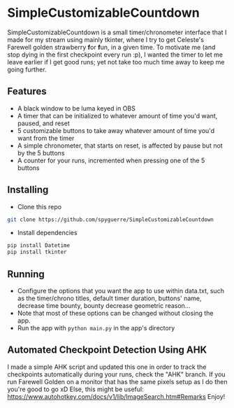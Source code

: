 # SimpleCustomizableCountdown

SimpleCustomizableCountdown is a small timer/chronometer interface that I made for my stream using mainly tkinter, where I try to get Celeste's Farewell golden strawberry **f**or **f**un, in a given time. To motivate me (and stop dying in the first checkpoint every run :p), I wanted the timer to let me leave earlier if I get good runs; yet not take too much time away to keep me going further.

## Features

- A black window to be luma keyed in OBS
- A timer that can be initialized to whatever amount of time you'd want, paused, and reset
- 5 customizable buttons to take away whatever amount of time you'd want from the timer
- A simple chronometer, that starts on reset, is affected by pause but not by the 5 buttons
- A counter for your runs, incremented when pressing one of the 5 buttons

## Installing
- Clone this repo
```bash
git clone https://github.com/spyguerre/SimpleCustomizableCountdown
```
- Install dependencies
```bash
pip install Datetime
pip install tkinter
```

## Running
- Configure the options that you want the app to use within data.txt, such as the timer/chrono titles, default timer duration, buttons' name, decrease time bounty, bounty decrease geometric reason...
- Note that most of these options can be changed without closing the app.
- Run the app with `python main.py` in the app's directory

## Automated Checkpoint Detection Using AHK
I made a simple AHK script and updated this one in order to track the checkpoints automatically during your runs, check the "AHK" branch. If you run Farewell Golden on a monitor that has the same pixels setup as I do then you're good to go xD Else, this might be useful: https://www.autohotkey.com/docs/v1/lib/ImageSearch.htm#Remarks
Enjoy!
